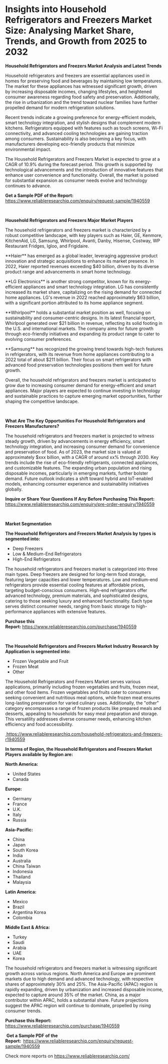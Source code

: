 <p><h1>Insights into Household Refrigerators and Freezers Market Size: Analysing Market Share, Trends, and Growth from 2025 to 2032</h1></p><p><strong>Household Refrigerators and Freezers Market Analysis and Latest Trends</strong></p>
<p><p>Household refrigerators and freezers are essential appliances used in homes for preserving food and beverages by maintaining low temperatures. The market for these appliances has witnessed significant growth, driven by increasing disposable incomes, changing lifestyles, and heightened consumer awareness regarding food safety and preservation. Additionally, the rise in urbanization and the trend toward nuclear families have further propelled demand for modern refrigeration solutions.</p><p>Recent trends indicate a growing preference for energy-efficient models, smart technology integration, and stylish designs that complement modern kitchens. Refrigerators equipped with features such as touch screens, Wi-Fi connectivity, and advanced cooling technologies are gaining traction among consumers. Sustainability is also becoming a key focus, with manufacturers developing eco-friendly products that minimize environmental impact.</p><p>The Household Refrigerators and Freezers Market is expected to grow at a CAGR of 10.9% during the forecast period. This growth is supported by technological advancements and the introduction of innovative features that enhance user convenience and functionality. Overall, the market is poised for substantial expansion as consumer needs evolve and technology continues to advance.</p></p>
<p><strong>Get a Sample PDF of the Report:&nbsp;</strong> <a href="https://www.reliableresearchiq.com/enquiry/request-sample/1940559?utm_campaign=2294&utm_medium=2&utm_source=Github&utm_content=ia&utm_term=10022025&utm_id=household-refrigerators-and-freezers">https://www.reliableresearchiq.com/enquiry/request-sample/1940559</a></p>
<p>&nbsp;</p>
<p><strong>Household Refrigerators and Freezers Major Market Players</strong></p>
<p><p>The household refrigerators and freezers market is characterized by a robust competitive landscape, with key players such as Haier, GE, Kenmore, KitchenAid, LG, Samsung, Whirlpool, Avanti, Danby, Hisense, Costway, WP Restaurant Fridges, Igloo, and Frigidaire. </p><p>**Haier** has emerged as a global leader, leveraging aggressive product innovation and strategic acquisitions to enhance its market presence. In 2022, Haier reported revenues exceeding $40 billion, driven by its diverse product range and advancements in smart home technology.</p><p>**LG Electronics** is another strong competitor, known for its energy-efficient appliances and smart technology integration. LG has consistently increased its market share, capitalizing on the rising demand for connected home appliances. LG's revenue in 2022 reached approximately $63 billion, with a significant portion attributed to its home appliance segment.</p><p>**Whirlpool** holds a substantial market position as well, focusing on sustainability and consumer-centric designs. In its latest financial report, Whirlpool generated over $21 billion in revenue, reflecting its solid footing in the U.S. and international markets. The company aims for future growth through eco-friendly initiatives and expanding its product range to cater to evolving consumer preferences.</p><p>**Samsung** has recognized the growing trend towards high-tech features in refrigerators, with its revenue from home appliances contributing to a 2022 total of about $211 billion. Their focus on smart refrigerators with advanced food preservation technologies positions them well for future growth.</p><p>Overall, the household refrigerators and freezers market is anticipated to grow due to increasing consumer demand for energy-efficient and smart appliances. Major players are expected to continue investing in technology and sustainable practices to capture emerging market opportunities, further shaping the competitive landscape.</p></p>
<p>&nbsp;</p>
<p><strong>What Are The Key Opportunities For Household Refrigerators and Freezers Manufacturers?</strong></p>
<p><p>The household refrigerators and freezers market is projected to witness steady growth, driven by advancements in energy efficiency, smart technology integration, and increasing consumer demand for convenience and preservation of food. As of 2023, the market size is valued at approximately $xxx billion, with a CAGR of around xx% through 2030. Key trends include the rise of eco-friendly refrigerants, connected appliances, and customizable features. The expanding urban population and rising disposable incomes, particularly in emerging markets, further bolster demand. Future outlook indicates a shift toward hybrid and IoT-enabled models, enhancing consumer experience and sustainability initiatives globally.</p></p>
<p><strong>Inquire or Share Your Questions If Any Before Purchasing This Report:</strong> <a href="https://www.reliableresearchiq.com/enquiry/pre-order-enquiry/1940559?utm_campaign=2294&utm_medium=2&utm_source=Github&utm_content=ia&utm_term=10022025&utm_id=household-refrigerators-and-freezers">https://www.reliableresearchiq.com/enquiry/pre-order-enquiry/1940559</a></p>
<p>&nbsp;</p>
<p><strong>Market Segmentation</strong></p>
<p><strong>The Household Refrigerators and Freezers Market Analysis by types is segmented into:</strong></p>
<p><ul><li>Deep Freezers</li><li>Low & Medium-End Refrigerators</li><li>High-End Refrigerators</li></ul></p>
<p><p>The household refrigerators and freezers market is categorized into three main types. Deep freezers are designed for long-term food storage, featuring larger capacities and lower temperatures. Low and medium-end refrigerators provide essential cooling features at affordable prices, targeting budget-conscious consumers. High-end refrigerators offer advanced technology, premium materials, and sophisticated designs, catering to those seeking luxury and enhanced functionality. Each type serves distinct consumer needs, ranging from basic storage to high-performance appliances with extensive features.</p></p>
<p><strong>Purchase this Report:&nbsp;</strong><a href="https://www.reliableresearchiq.com/purchase/1940559?utm_campaign=2294&utm_medium=2&utm_source=Github&utm_content=ia&utm_term=10022025&utm_id=household-refrigerators-and-freezers">https://www.reliableresearchiq.com/purchase/1940559</a></p>
<p>&nbsp;</p>
<p><strong>The Household Refrigerators and Freezers Market Industry Research by Application is segmented into:</strong></p>
<p><ul><li>Frozen Vegetable and Fruit</li><li>Frozen Meat</li><li>Other</li></ul></p>
<p><p>The Household Refrigerators and Freezers Market serves various applications, primarily including frozen vegetables and fruits, frozen meat, and other food items. Frozen vegetables and fruits cater to consumers seeking convenient and nutritious meal options, while frozen meat ensures long-lasting preservation for varied culinary uses. Additionally, the "other" category encompasses a range of frozen products like prepared meals and desserts, appealing to households for easy meal preparation and storage. This versatility addresses diverse consumer needs, enhancing kitchen efficiency and food accessibility.</p></p>
<p><a href="https://www.reliableresearchiq.com/household-refrigerators-and-freezers-r1940559?utm_campaign=2294&utm_medium=2&utm_source=Github&utm_content=ia&utm_term=10022025&utm_id=household-refrigerators-and-freezers">&nbsp;https://www.reliableresearchiq.com/household-refrigerators-and-freezers-r1940559</a></p>
<p><strong>In terms of Region, the Household Refrigerators and Freezers Market Players available by Region are:</strong></p>
<p>
    <p> <strong> North America: </strong>
        <ul>
            <li>United States</li>
            <li>Canada</li>
        </ul>
        </p> 
    <p> <strong> Europe: </strong>
        <ul>
            <li>Germany</li>
            <li>France</li>
            <li>U.K.</li>
            <li>Italy</li>
            <li>Russia</li>
        </ul>
        </p> 
    <p> <strong> Asia-Pacific: </strong>
        <ul>
            <li>China</li>
            <li>Japan</li>
            <li>South Korea</li>
            <li>India</li>
            <li>Australia</li>
            <li>China Taiwan</li>
            <li>Indonesia</li>
            <li>Thailand</li>
            <li>Malaysia</li>
        </ul>
        </p> 
    <p> <strong> Latin America: </strong>
        <ul>
            <li>Mexico</li>
            <li>Brazil</li>
            <li>Argentina Korea</li>
            <li>Colombia</li>
        </ul>
        </p> 
    <p> <strong> Middle East & Africa: </strong>
        <ul>
            <li>Turkey</li>
            <li>Saudi</li>
            <li>Arabia</li>
            <li>UAE</li>
            <li>Korea</li>
        </ul>
    </p>
    </p>
<p><p>The household refrigerators and freezers market is witnessing significant growth across various regions. North America and Europe are prominent markets due to high demand and advanced technology, with respective shares of approximately 30% and 25%. The Asia-Pacific (APAC) region is rapidly expanding, driven by urbanization and increased disposable income, expected to capture around 35% of the market. China, as a major contributor within APAC, holds a substantial share. Future projections suggest the APAC region will continue to dominate, propelled by rising consumer trends.</p></p>
<p><strong>Purchase this Report: </strong><a href="https://www.reliableresearchiq.com/purchase/1940559?utm_campaign=2294&utm_medium=2&utm_source=Github&utm_content=ia&utm_term=10022025&utm_id=household-refrigerators-and-freezers">https://www.reliableresearchiq.com/purchase/1940559</a></p>
<p>&nbsp;<strong>Get a Sample PDF of the Report:&nbsp;&nbsp;</strong><a href="https://www.reliableresearchiq.com/enquiry/request-sample/1940559?utm_campaign=2294&utm_medium=2&utm_source=Github&utm_content=ia&utm_term=10022025&utm_id=household-refrigerators-and-freezers">https://www.reliableresearchiq.com/enquiry/request-sample/1940559</a></p>
<p><strong></strong></p>
<p>Check more reports on <a href="https://www.reliableresearchiq.com/?utm_campaign=2294&utm_medium=2&utm_source=Github&utm_content=ia&utm_term=10022025&utm_id=household-refrigerators-and-freezers">https://www.reliableresearchiq.com/</a></p>